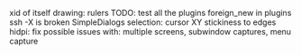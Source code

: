 xid of itself
drawing: rulers
TODO: test all the plugins
foreign_new in plugins
ssh -X is broken
SimpleDialogs
selection: cursor XY stickiness to edges
hidpi: fix possible issues with: multiple screens, subwindow captures, menu capture
